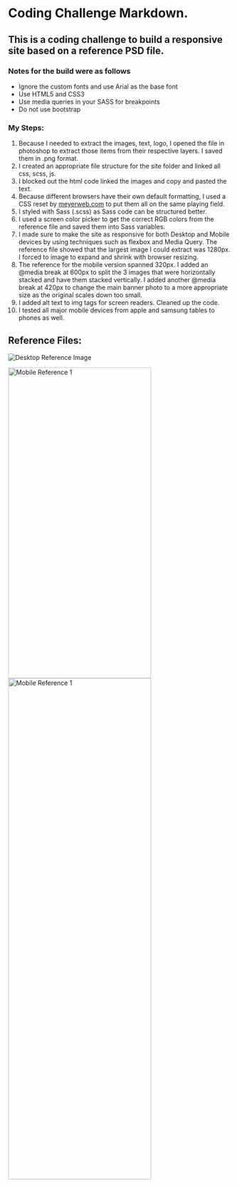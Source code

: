# Coding Challenge Markdown.

## This is a coding challenge to build a responsive site based on a reference PSD file. 

### Notes for the build were as follows

- Ignore the custom fonts and use Arial as the base font
- Use HTML5 and CSS3
- Use media queries in your SASS for breakpoints
- Do not use bootstrap


### My Steps:

1. Because I needed to extract the images, text, logo, I opened the file in photoshop to extract those items from their respective layers. I saved them in .png format.
2. I created an appropriate file structure for the site folder and linked all css, scss, js. 
3. I blocked out the html code linked the images and copy and pasted the text.
4. Because different browsers have their own default formatting, I used a CSS reset by [meyerweb.com](https://meyerweb.com/eric/tools/css/reset/) to put them all on the same playing field.
5. I styled with Sass (.scss) as Sass code can be structured better.
6. I used a screen color picker to get the correct RGB colors from the reference file and saved them into Sass variables.
7. I made sure to make the site as responsive for both Desktop and Mobile devices by using techniques such as flexbox and Media Query. The reference file showed that the largest image I could extract was 1280px. I forced to image to expand and shrink with browser resizing.
8. The reference for the mobile version spanned 320px. I added an @media break at 600px to split the 3 images that were horizontally stacked and have them stacked vertically. I added another @media break at 420px to change the main banner photo to a more appropriate size as the original scales down too small.
9. I added alt text to img tags for screen readers. Cleaned up the code.
10. I tested all major mobile devices from apple and samsung tables to phones as well.


## Reference Files:

![Desktop Reference Image](/images/reference/desktopReference.png)

<img src="/images/reference/mobileReference1.png" alt="Mobile Reference 1" width="321" height="696" />
<img src="/images/reference/mobileReference2.png" alt="Mobile Reference 1" width="321" height="1123" />